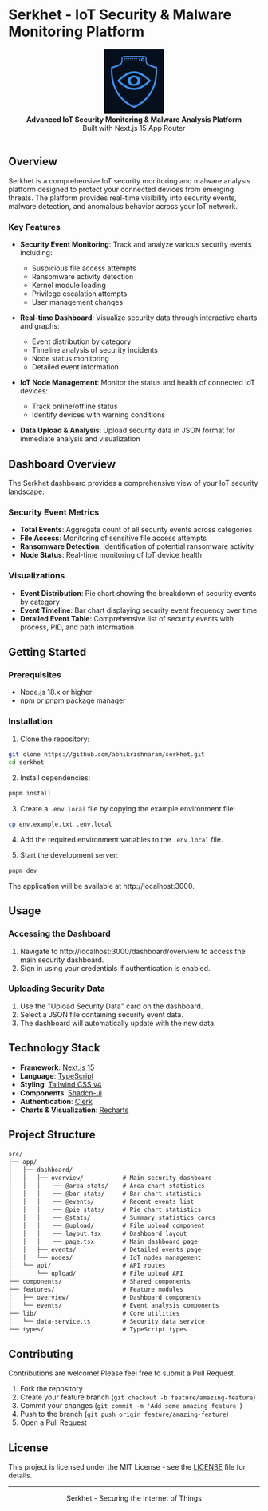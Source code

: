 # Serkhet - IoT Security & Malware Monitoring Platform

<div align="center">
  <img src="public/icon.png" alt="Serkhet Logo" width="120" />
</div>

<div align="center"><strong>Advanced IoT Security Monitoring & Malware Analysis Platform</strong></div>
<div align="center">Built with Next.js 15 App Router</div>
<br />

## Overview

Serkhet is a comprehensive IoT security monitoring and malware analysis platform designed to protect your connected devices from emerging threats. The platform provides real-time visibility into security events, malware detection, and anomalous behavior across your IoT network.

### Key Features

- **Security Event Monitoring**: Track and analyze various security events including:
  - Suspicious file access attempts
  - Ransomware activity detection
  - Kernel module loading
  - Privilege escalation attempts
  - User management changes

- **Real-time Dashboard**: Visualize security data through interactive charts and graphs:
  - Event distribution by category
  - Timeline analysis of security incidents
  - Node status monitoring
  - Detailed event information

- **IoT Node Management**: Monitor the status and health of connected IoT devices:
  - Track online/offline status
  - Identify devices with warning conditions

- **Data Upload & Analysis**: Upload security data in JSON format for immediate analysis and visualization

## Dashboard Overview

The Serkhet dashboard provides a comprehensive view of your IoT security landscape:

### Security Event Metrics

- **Total Events**: Aggregate count of all security events across categories
- **File Access**: Monitoring of sensitive file access attempts
- **Ransomware Detection**: Identification of potential ransomware activity
- **Node Status**: Real-time monitoring of IoT device health

### Visualizations

- **Event Distribution**: Pie chart showing the breakdown of security events by category
- **Event Timeline**: Bar chart displaying security event frequency over time
- **Detailed Event Table**: Comprehensive list of security events with process, PID, and path information

## Getting Started

### Prerequisites

- Node.js 18.x or higher
- npm or pnpm package manager

### Installation

1. Clone the repository:
```bash
git clone https://github.com/abhikrishnaram/serkhet.git
cd serkhet
```

2. Install dependencies:
```bash
pnpm install
```

3. Create a `.env.local` file by copying the example environment file:
```bash
cp env.example.txt .env.local
```

4. Add the required environment variables to the `.env.local` file.

5. Start the development server:
```bash
pnpm dev
```

The application will be available at http://localhost:3000.

## Usage

### Accessing the Dashboard

1. Navigate to http://localhost:3000/dashboard/overview to access the main security dashboard.
2. Sign in using your credentials if authentication is enabled.

### Uploading Security Data

1. Use the "Upload Security Data" card on the dashboard.
2. Select a JSON file containing security event data.
3. The dashboard will automatically update with the new data.


## Technology Stack

- **Framework**: [Next.js 15](https://nextjs.org/)
- **Language**: [TypeScript](https://www.typescriptlang.org)
- **Styling**: [Tailwind CSS v4](https://tailwindcss.com)
- **Components**: [Shadcn-ui](https://ui.shadcn.com)
- **Authentication**: [Clerk](https://clerk.com)
- **Charts & Visualization**: [Recharts](https://recharts.org)

## Project Structure

```
src/
├── app/
│   ├── dashboard/
│   │   ├── overview/           # Main security dashboard
│   │   │   ├── @area_stats/    # Area chart statistics
│   │   │   ├── @bar_stats/     # Bar chart statistics
│   │   │   ├── @events/        # Recent events list
│   │   │   ├── @pie_stats/     # Pie chart statistics
│   │   │   ├── @stats/         # Summary statistics cards
│   │   │   ├── @upload/        # File upload component
│   │   │   ├── layout.tsx      # Dashboard layout
│   │   │   └── page.tsx        # Main dashboard page
│   │   ├── events/             # Detailed events page
│   │   └── nodes/              # IoT nodes management
│   └── api/                    # API routes
│       └── upload/             # File upload API
├── components/                 # Shared components
├── features/                   # Feature modules
│   ├── overview/               # Dashboard components
│   └── events/                 # Event analysis components
├── lib/                        # Core utilities
│   └── data-service.ts         # Security data service
└── types/                      # TypeScript types
```

## Contributing

Contributions are welcome! Please feel free to submit a Pull Request.

1. Fork the repository
2. Create your feature branch (`git checkout -b feature/amazing-feature`)
3. Commit your changes (`git commit -m 'Add some amazing feature'`)
4. Push to the branch (`git push origin feature/amazing-feature`)
5. Open a Pull Request

## License

This project is licensed under the MIT License - see the [LICENSE](LICENSE) file for details.


---

<div align="center">
  <p>Serkhet - Securing the Internet of Things</p>
</div>
